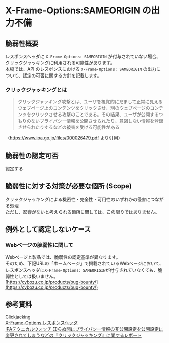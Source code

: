 X-Frame-Options:SAMEORIGIN の出力不備
====
## 脆弱性概要
レスポンスヘッダに `X-Frame-Options: SAMEORIGIN` が付与されていない場合、クリックジャッキングに利用される可能性があります。  
本稿では、API のレスポンスにおける `X-Frame-Options: SAMEORIGIN` の出力について、認定の可否に関する方針を記載します。

### クリックジャッキングとは
> クリックジャッキング攻撃とは、ユーザを視覚的にだまして正常に見えるウェブページ上のコンテンツをクリックさせ、別のウェブページのコンテンツをクリックさせる攻撃のことである。その結果、ユーザが公開するつもりのないプライバシー情報を公開させられたり、意図しない情報を登録させられたりするなどの被害を受ける可能性がある

（https://www.ipa.go.jp/files/000026479.pdf より引用）

## 脆弱性の認定可否
認定する

## 脆弱性に対する対策が必要な個所 (Scope)
クリックジャッキングによる機密性・完全性・可用性のいずれかの侵害につながる処理  
ただし、影響がないと考えられる箇所に関しては、この限りではありません。

## 例外として認定しないケース
### Webページの脆弱性に関して
Webページと製品では、脆弱性の認定基準が異なります。  
そのため、下記URLの「ホームページ」で掲載されているWebページにおいて、レスポンスヘッダに`X-Frame-Options: SAMEORIGIN`が付与されていなくても、脆弱性としては扱いません。  
[https://cybozu.co.jp/products/bug-bounty/](https://cybozu.co.jp/products/bug-bounty/)

## 参考資料
[Clickjacking](https://www.owasp.org/index.php/Clickjacking)  
[X-Frame-Options レスポンスヘッダ](https://developer.mozilla.org/ja/docs/Web/HTTP/X-Frame-Options)  
[IPAテクニカルウォッチ 知らぬ間にプライバシー情報の非公開設定を公開設定に変更されてしまうなどの『クリックジャッキング』に関するレポート](https://www.ipa.go.jp/about/technicalwatch/20130326.html)
